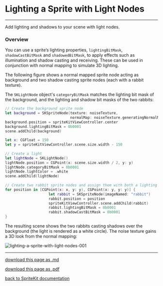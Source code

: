 # Lighting a Sprite with Light Nodes

----------------------------

Add lighting and shadows to your scene with light nodes.

### Overview

You can use a sprite’s lighting properties, `lightingBitMask`, `shadowCastBitMask` and `shadowedBitMask`, to apply effects such as illumination and shadow casting and receiving. These can be used in conjunction with normal mapping to simulate 3D lighting.

The following figure shows a normal mapped sprite node acting as background and two shadow casting sprite nodes (each with a rabbit texture).

The `SKLightNode` object's `categoryBitMask` matches the lighting bit mask of the background, and the lighting and shadow bit masks of the two rabbits:

```swift
// Create the background sprite node
let background = SKSpriteNode(texture: noiseTexture,
                              normalMap: noiseTexture.generatingNormalMap())
background.position = spriteKitViewController.center
background.lightingBitMask = 0b0001
scene.addChild(background)
     
let x: CGFloat = 150
let y = spriteKitViewController.scene.size.width - 150
     
// Create a light
let lightNode = SKLightNode()
lightNode.position = CGPoint(x: scene.size.width / 2, y: y)
lightNode.categoryBitMask = 0b0001
lightNode.lightColor = .white
scene.addChild(lightNode)
     
// Create two rabbit sprite nodes and assign them with both a lighting and a shadow cast bit mask.
for position in [CGPoint(x: x, y: y), CGPoint(x: y, y: y)] {
                    let rabbit = SKSpriteNode(imageNamed: "rabbit")
                    rabbit.position = position
                    spriteKitViewController.scene.addChild(rabbit)
                    rabbit.lightingBitMask = 0b0001
                    rabbit.shadowCastBitMask = 0b0001
}
```

The resulting scene shows the two rabbits casting shadows over the background (the light is rendered as a white circle). The noise texture gains a 3D look from the normal mapping:

![lighting-a-sprite-with-light-nodes-001](/images/030-skspritenode-lighting-a-sprite-with-light-nodes-001.png)

--------------------------------

[download this page as .md](https://raw.githubusercontent.com/retrokid/retrokid.github.io/master/tech_notes/spritekit_documentation/030-skspritenode-lighting-a-sprite-with-light-nodes.md)

[download this page as .pdf](https://github.com/retrokid/retrokid.github.io/raw/master/tech_notes/spritekit_documentation/030-skspritenode-lighting-a-sprite-with-light-nodes.pdf)

[back to SpriteKit documentation](./spritekit-documentation)
